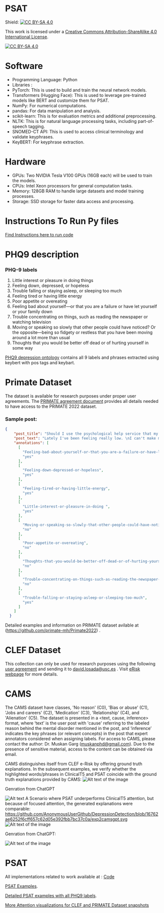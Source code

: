 # PSAT

Shield: [![CC BY-SA 4.0][cc-by-sa-shield]][cc-by-sa]

This work is licensed under a
[Creative Commons Attribution-ShareAlike 4.0 International License][cc-by-sa].

[![CC BY-SA 4.0][cc-by-sa-image]][cc-by-sa]

[cc-by-sa]: http://creativecommons.org/licenses/by-sa/4.0/
[cc-by-sa-image]: https://licensebuttons.net/l/by-sa/4.0/88x31.png
[cc-by-sa-shield]: https://img.shields.io/badge/License-CC%20BY--SA%204.0-lightgrey.svg

# Software
-  Programming Language: Python
-  Libraries :
  -  PyTorch: This is used to build and train the neural network models.
  -  Transformers (Hugging Face): This is used to leverage pre-trained models like BERT and customize them for PSAT.
  -  NumPy: For numerical computations.
  -  pandas: For data manipulation and analysis.
  -  scikit-learn: This is for evaluation metrics and additional preprocessing.
  -  NLTK: This is for natural language processing tasks, including part-of-speech tagging.
  -  SNOMED-CT API: This is used to access clinical terminology and validate keyphrases.
  -  KeyBERT: For keyphrase extraction.

# Hardware
-  GPUs: Two NVIDIA Tesla V100 GPUs (16GB each) will be used to train the models.
-  CPUs: Intel Xeon processors for general computation tasks.
-  Memory: 128GB RAM to handle large datasets and model training processes.
-  Storage: SSD storage for faster data access and processing.



# Instructions To Run Py files

[Find Instructions here to run code](https://github.com/AnonymousUserGithub/DepressionDetection/blob/b52ea35272a2d339cb25c76a74c904cde5615d96/instructions.md)

# PHQ9 description 

### PHQ-9 labels
1) Little interest or pleasure in doing things
2) Feeling down, depressed, or hopeless
3) Trouble falling or staying asleep, or sleeping too much
4) Feeling tired or having little energy
5) Poor appetite or overeating	
6) Feeling bad about yourself—or that you are a failure or have let yourself or your family down
7) Trouble concentrating on things, such as reading the newspaper or watching television
8) Moving or speaking so slowly that other people could have noticed? Or the opposite—being so fidgety or restless that you have been moving around a lot more than usual
9) Thoughts that you would be better off dead or of hurting yourself in some way


[PHQ9 depression ontology](PHQ9Questions_depression_ontology.csv) contains all 9 labels and phrases extracted using keybert with pos tags and keybart.


# Primate Dataset

The dataset is available for research purposes under proper user agreements. The [PRIMATE agreement document](https://github.com/primate-mh/Primate2022/blob/main/Primate2022_agreement.pdf) provides all details needed to have access to the PRIMATE 2022 dataset.

### Sample post:

```json
{
    "post_title": "Should I use the psychological help service that my university provides for free?",
    "post_text": "Lately I've been feeling really low. \nI can't make myself leave the bed, I start crying out of the blue and everything is just so heavy. \nI think I've always suffered from some kind of depression but I've never been to therapy because I couldn't afford it on my own and my family didn't ever suspect anything. \nNow I live on my own in another city. Yesterday I discovered that my university provides psychological help for students for free. Do you think I should give it a go? \nI'm a bit afraid because I don't know what to expect and I don't really know what to tell them when I'll be there. I know they don't provide help for very serious issues (you'll need a psychiatrist for that) and I hope they don't take care for only \"university related problems\".\nOn the other hand, I have nothing to lose because it's free.\nDid you ever try anything like that? \n",
    "annotations": [
      [
        "Feeling-bad-about-yourself-or-that-you-are-a-failure-or-have-let-yourself-or-your-family-down",
        "yes"
      ],
      [
        "Feeling-down-depressed-or-hopeless",
        "yes"
      ],
      [
        "Feeling-tired-or-having-little-energy",
        "yes"
      ],
      [
        "Little-interest-or-pleasure-in-doing ",
        "yes"
      ],
      [
        "Moving-or-speaking-so-slowly-that-other-people-could-have-noticed-Or-the-opposite-being-so-fidgety-or-restless-that-you-have-been-moving-around-a-lot-more-than-usual",
        "no"
      ],
      [
        "Poor-appetite-or-overeating",
        "no"
      ],
      [
        "Thoughts-that-you-would-be-better-off-dead-or-of-hurting-yourself-in-some-way",
        "no"
      ],
      [
        "Trouble-concentrating-on-things-such-as-reading-the-newspaper-or-watching-television",
        "no"
      ],
      [
        "Trouble-falling-or-staying-asleep-or-sleeping-too-much",
        "yes"
      ]
    ]
  }
```
Detailed examples and information on PRIMATE dataset avilable at (https://github.com/primate-mh/Primate2022) .

# CLEF Dataset

This collection can only be used for research purposes using the following [user agreement](https://tec.citius.usc.es/ir/code/eRisk2018_agreement.odt) and sending it to david.losada@usc.es . Visit [eRisk webpage](https://tec.citius.usc.es/ir/code/eRisk2022.html) for more details.

# CAMS

The CAMS dataset have classes, 'No reason' (C0), 'Bias or abuse' (C1), 'Jobs and careers' (C2), 'Medication' (C3), 'Relationship' (C4), and 'Alienation' (C5). The dataset is presented in a <text, cause, inference> format, where ‘text’ is the user post with 'cause' referring to the labeled reason behind the mental disorder mentioned in the post, and ‘inference’ indicates the key phrases (or relevant concepts) in the post that expert annotators considered when assigning labels. For access to CAMS, please contact the author: Dr. Muskan Garg (muskanphd@gmail.com). Due to the presence of sensitive material, access to the content can be obtained via email.

CAMS distinguishes itself from CLEF e-Risk by offering ground truth explanations. In the subsequent examples, we verify whether the highlighted words/phrases in ClinicalT5 and PSAT coincide with the ground truth explanations provided by CAMS:
![Alt text of the image](https://github.com/AnonymousUserGithub/DepressionDetection/blob/3404a53d65a0ff0eb394cf5e21aa29c59dc735e9/Examples%20for%20PSAT.jpg)

Genration from ChatGPT

![Alt text](https://github.com/AnonymousUserGithub/DepressionDetection/blob/8ee3dd64bbb819221a2a69767937639312798fdf/gptexplation.svg
)
A Scenario where PSAT underperforms ClinicalT5 attention, but because of focused attention, the generated explanations were comparable:
https://github.com/AnonymousUserGithub/DepressionDetection/blob/16762ae6252f6cff657c62d05e392fbb7bc37c0a/exp2camsgpt.svg
![Alt text of the image](https://github.com/AnonymousUserGithub/DepressionDetection/blob/2852a5de0506ba2dcb98a5502a45338e5be9c920/CAMS1.png)

Genration from ChatGPT:

![Alt text of the image](https://github.com/AnonymousUserGithub/DepressionDetection/blob/16762ae6252f6cff657c62d05e392fbb7bc37c0a/exp2cams.svg)

# PSAT

All implementations related to work available at : [Code](https://github.com/AnonymousUserGithub/DepressionDetection/tree/main/PSAT%20Results/Code)

[PSAT Examples](https://github.com/AnonymousUserGithub/DepressionDetection/blob/main/Examples%20for%20PSAT-1.pdf). 

[Detailed PSAT examples with all PHQ9 labels](https://github.com/AnonymousUserGithub/DepressionDetection/blob/main/MoreExamplesWithPSAT.pdf).

[More Attention visualizations for CLEF and PRIMATE Dataset snapshots](https://github.com/AnonymousUserGithub/DepressionDetection/tree/main/PSAT%20Results/Attention%20Visulaization%20Experiment%20Snapshots)

